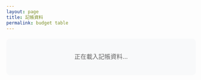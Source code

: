 ```yaml
---
layout: page
title: 記帳資料
permalink: budget table
---
```


<div id="data-container">
  <p>正在載入記帳資料...</p>
</div>

<style>
  body {
    font-family: -apple-system, BlinkMacSystemFont, 'Segoe UI', Roboto, sans-serif;
    line-height: 1.6;
    color: #333;
  }
  
  #data-container {
    margin: 20px 0;
    padding: 20px;
    border-radius: 10px;
    background-color: #f8f9fa;
  }
  
  /* 響應式設計 */
  @media (max-width: 768px) {
    #data-container {
      padding: 10px;
    }
    
    table {
      font-size: 14px;
    }
    
    th, td {
      padding: 8px 10px !important;
    }
    
    /* 在小螢幕上調整欄位寬度 */
    th[style*="width: 300px"] {
      width: 200px !important;
    }
    
    th[style*="width: 250px"] {
      width: 150px !important;
    }
    
    th[style*="width: 200px"] {
      width: 120px !important;
    }
  }
  
  /* 表格響應式 */
  @media (max-width: 600px) {
    table {
      display: block;
      overflow-x: auto;
      white-space: nowrap;
      font-size: 12px;
    }
    
    th, td {
      padding: 6px 8px !important;
      white-space: nowrap;
    }
    
    /* 強制所有欄位在小螢幕上不換行 */
    td[style*="white-space: normal"] {
      white-space: nowrap !important;
      max-width: none !important;
    }
  }
  
  /* 確保表格內容不會被截斷 */
  .accounting-section table {
    min-width: 100%;
  }
  
  /* 改善表格可讀性 */
  .accounting-section th {
    position: sticky;
    top: 0;
    z-index: 10;
  }
  
  /* 文字置中樣式 */
  .text-center {
    text-align: center;
  }
  
  /* 表格內容置中 */
  .table-center th,
  .table-center td {
    text-align: center;
    vertical-align: middle;
  }
  
  /* 標題置中 */
  .title-center {
    text-align: center;
    margin: 20px 0;
  }
  
  /* 載入文字置中 */
  #data-container p {
    text-align: center;
    font-size: 16px;
    color: #666;
  }
</style>
